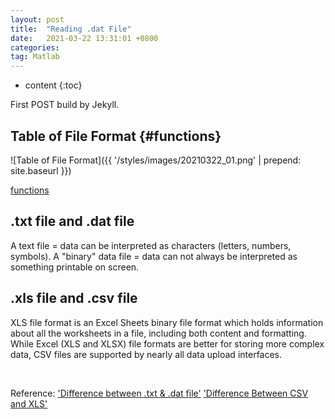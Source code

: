 ```yaml
---
layout: post
title:  "Reading .dat File"
date:   2021-03-22 13:31:01 +0800
categories: 
tag: Matlab
---
```


* content
{:toc}


First POST build by Jekyll.


Table of File Format	{#functions}
------------------------

![Table of File Format]({{ '/styles/images/20210322_01.png' | prepend: site.baseurl  }})


[functions](#)

## .txt file and .dat file
A text file = data can be interpreted as characters (letters, numbers, symbols).
A "binary" data file = data can not always be interpreted as something printable on screen.

## .xls file and .csv file
XLS file format is an Excel Sheets binary file format which holds information about all the worksheets in a file, including both content and formatting.
While Excel (XLS and XLSX) file formats are better for storing more complex data, CSV files are supported by nearly all data upload interfaces.

<br>

Reference:
['Difference between .txt & .dat file'](http://www.cplusplus.com/forum/beginner/75273/)
['Difference Between CSV and XLS'](https://toggl.com/track/difference-between-csv-xls/)

[jekyll]:      http://jekyllrb.com
[jekyll-gh]:   https://github.com/jekyll/jekyll
[jekyll-help]: https://github.com/jekyll/jekyll-help
